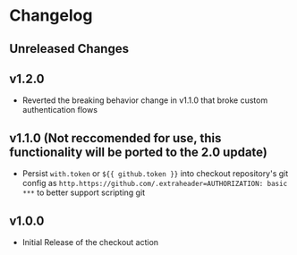 # Changelog

## Unreleased Changes

## v1.2.0
- Reverted the breaking behavior change in v1.1.0 that broke custom authentication flows

## v1.1.0 (Not reccomended for use, this functionality will be ported to the 2.0 update)
- Persist `with.token` or `${{ github.token }}` into checkout repository's git config as `http.https://github.com/.extraheader=AUTHORIZATION: basic ***` to better support scripting git

## v1.0.0
- Initial Release of the checkout action